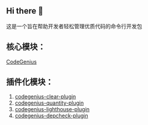 ## Hi there 👋

这是一个旨在帮助开发者轻松管理优质代码的命令行开发包

<!--

**Here are some ideas to get you started:**

🙋‍♀️ A short introduction - what is your organization all about?
🌈 Contribution guidelines - how can the community get involved?
👩‍💻 Useful resources - where can the community find your docs? Is there anything else the community should know?
🍿 Fun facts - what does your team eat for breakfast?
🧙 Remember, you can do mighty things with the power of [Markdown](https://docs.github.com/github/writing-on-github/getting-started-with-writing-and-formatting-on-github/basic-writing-and-formatting-syntax)
-->

## 核心模块：
[CodeGenius](https://github.com/FE-CodeGenius/CodeGenius)

## 插件化模块：
1. [codegenius-clear-plugin](https://github.com/FE-CodeGenius/codegenius-clear-plugin)
2. [codegenius-quantity-plugin](https://github.com/FE-CodeGenius/codegenius-quantity-plugin)
3. [codegenius-lighthouse-plugin](https://github.com/FE-CodeGenius/codegenius-lighthouse-plugin)
4. [codegenius-depcheck-plugin](https://github.com/FE-CodeGenius/codegenius-depcheck-plugin)
